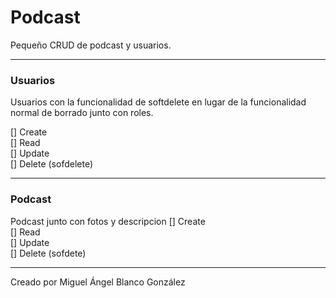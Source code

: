 <h1>Podcast</h1>
Pequeño CRUD de podcast y usuarios.
<hr>
<h3>Usuarios</h3>
<p>
Usuarios con la funcionalidad de softdelete en lugar de la funcionalidad normal de borrado junto con roles.
</p>
[] Create <br>
[] Read <br>
[] Update <br>
[] Delete (sofdelete) <br>
<hr>
<h3>Podcast</h3>
Podcast junto con fotos y descripcion 
[] Create <br>
[] Read<br>
[] Update<br>
[] Delete (sofdete) <br>
<hr>
Creado por Miguel Ángel Blanco González
